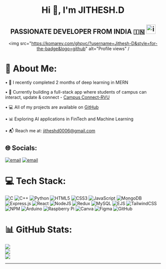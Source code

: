 <div align="center">

<h1>Hi 👋, I'm JITHESH.D</h1>

## PASSIONATE DEVELOPER FROM INDIA 🇮🇳   <img width="30" height="30" alt="image" src="https://github.com/user-attachments/assets/ee569011-8141-41dd-aa6c-7ec20a854fb8" />

<img src="https://komarev.com/ghpvc/?username=Jithesh-D&style=for-the-badge&logo=github" alt="Profile views" /

</div>

# 💫 About Me:

• 🌱 I recently completed 2 months of deep learning in MERN 

• 🚀 Currently building a full-stack app where students of campus can interact, update & connect - [Campus Connect-RVU](https://github.com/Jithesh-D/social-app-mern-stack)   

• 💻 All of my projects are available on [GitHub](https://github.com/Jithesh-D)  

• 📊 Exploring AI applications in FinTech and Machine Learning  

• 📬 Reach me at: jitheshd0006@gmail.com


## 🌐 Socials:
[![email](https://img.shields.io/badge/Email-D14836?logo=gmail&logoColor=white)](mailto:jitheshd0006@gmail.com) 
[![email](https://img.shields.io/badge/Email-D14836?logo=gmail&logoColor=green)](mailto:jitheshdbtech24@rvu.edu.in) 

# 💻 Tech Stack:
![C](https://img.shields.io/badge/C-00599C?style=flat&logo=c&logoColor=white)
![C++](https://img.shields.io/badge/C++-00599C?style=flat&logo=c%2B%2B&logoColor=white)
![Python](https://img.shields.io/badge/Python-3670A0?style=flat&logo=python&logoColor=ffdd54)
![HTML5](https://img.shields.io/badge/HTML5-E34F26?style=flat&logo=html5&logoColor=white)
![CSS3](https://img.shields.io/badge/CSS3-1572B6?style=flat&logo=css3&logoColor=white)
![JavaScript](https://img.shields.io/badge/JavaScript-323330?style=flat&logo=javascript&logoColor=F7DF1E)
![MongoDB](https://img.shields.io/badge/MongoDB-4EA94B?style=flat&logo=mongodb&logoColor=white)
![Express.js](https://img.shields.io/badge/Express.js-404D59?style=flat&logo=express&logoColor=61DAFB)
![React](https://img.shields.io/badge/React-20232A?style=flat&logo=react&logoColor=61DAFB)
![NodeJS](https://img.shields.io/badge/Node.js-6DA55F?style=flat&logo=node.js&logoColor=white)
![Redux](https://img.shields.io/badge/Redux-593D88?style=flat&logo=redux&logoColor=white)
![MySQL](https://img.shields.io/badge/MySQL-4479A1?style=flat&logo=mysql&logoColor=white)
![EJS](https://img.shields.io/badge/EJS-B4CA65?style=flat&logo=ejs&logoColor=black)
![TailwindCSS](https://img.shields.io/badge/TailwindCSS-38B2AC?style=flat&logo=tailwind-css&logoColor=white)
![NPM](https://img.shields.io/badge/NPM-CB3837?style=flat&logo=npm&logoColor=white)
![Arduino](https://img.shields.io/badge/Arduino-00979D?style=flat&logo=arduino&logoColor=white)
![Raspberry Pi](https://img.shields.io/badge/Raspberry%20Pi-C51A4A?style=flat&logo=raspberry-pi&logoColor=white)
![Canva](https://img.shields.io/badge/Canva-00C4CC?style=flat&logo=canva&logoColor=white)
![Figma](https://img.shields.io/badge/Figma-F24E1E?style=flat&logo=figma&logoColor=white)
![GitHub](https://img.shields.io/badge/github-%23121011.svg?style=flat&logo=github&logoColor=white) 



# 📊 GitHub Stats:
![](https://github-readme-stats.vercel.app/api?username=Jithesh-D&show_icons=true&theme=neon&hide_border=false&include_all_commits=true&count_private=true)<br/>
![](https://streak-stats.demolab.com?user=Jithesh-D&theme=neon&hide_border=false&include_all_commits=true&count_private=true)<br/>
![](https://github-readme-stats.vercel.app/api/top-langs/?username=Jithesh-D&theme=neon&hide_border=false&include_all_commits=true&count_private=true&layout=compact)

---





